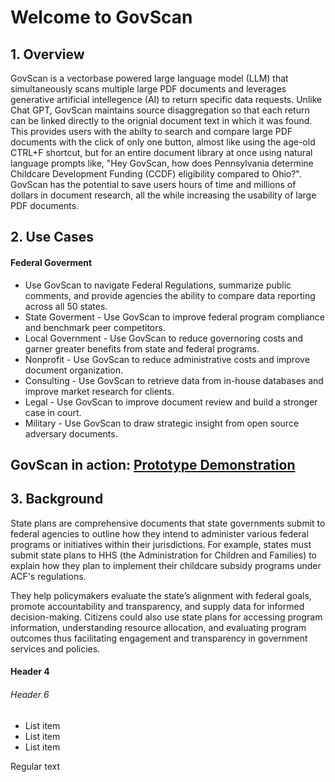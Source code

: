 # Welcome to GovScan
## 1. Overview
GovScan is a vectorbase powered large language model (LLM) that simultaneously scans multiple large PDF documents and leverages generative artificial intellegence (AI) to return specific data requests. Unlike Chat GPT, GovScan maintains source disaggregation so that each return can be linked directly to the orignial document text in which it was found. This provides users with the abilty to search and compare large PDF documents with the click of only one button, almost like using the age-old CTRL+F shortcut, but for an entire document library at once using natural language prompts like, "Hey GovScan, how does Pennsylvania determine Childcare Development Funding (CCDF) eligibility compared to Ohio?". GovScan has the potential to save users hours of time and millions of dollars in document research, all the while increasing the usability of large PDF documents.

## 2. Use Cases 
#### Federal Goverment
* Use GovScan to navigate Federal Regulations, summarize public comments, and provide agencies the ability to compare data reporting across all 50 states.
* State Goverment - Use GovScan to improve federal program compliance and benchmark peer competitors. 
* Local Government - Use GovScan to reduce governoring costs and garner greater benefits from state and federal programs.
* Nonprofit - Use GovScan to reduce administrative costs and improve document organization. 
* Consulting - Use GovScan to retrieve data from in-house databases and improve market research for clients.  
* Legal - Use GovScan to improve document review and build a stronger case in court.
* Military - Use GovScan to draw strategic insight from open source adversary documents. 

## GovScan in action: <a href="https://youtu.be/xSBFVVNNgTY" target="_blank">Prototype Demonstration</a>

## 3. Background
State plans are comprehensive documents that state governments submit to federal agencies to outline how they intend to administer various federal programs or initiatives within their jurisdictions. For example, states must submit state plans to HHS (the Administration for Children and Families) to explain how they plan to implement their childcare subsidy programs under ACF's regulations. 

They help policymakers evaluate the state’s alignment with federal goals, promote accountability and transparency, and supply data for informed decision-making. Citizens could also use state plans for accessing program information, understanding resource allocation, and evaluating program outcomes thus facilitating engagement and transparency in government services and policies.

#### Header 4
###### Header 6

* List item
* List item
* List item

Regular text 
